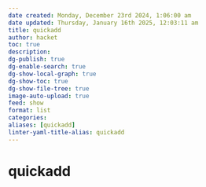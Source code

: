 ```yaml
---
date created: Monday, December 23rd 2024, 1:06:00 am
date updated: Thursday, January 16th 2025, 12:03:11 am
title: quickadd
author: hacket
toc: true
description: 
dg-publish: true
dg-enable-search: true
dg-show-local-graph: true
dg-show-toc: true
dg-show-file-tree: true
image-auto-upload: true
feed: show
format: list
categories: 
aliases: [quickadd]
linter-yaml-title-alias: quickadd
---
```


# quickadd
